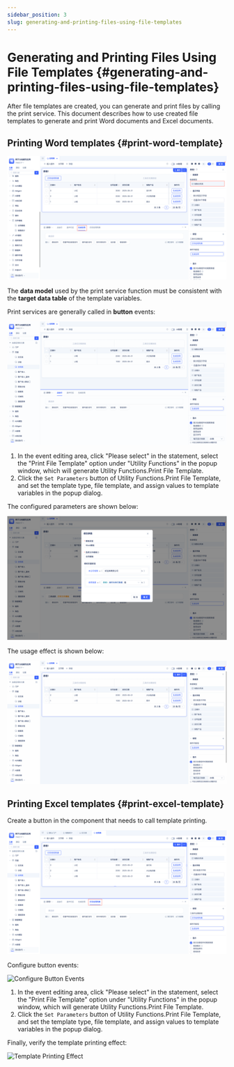 ```yaml
---
sidebar_position: 3
slug: generating-and-printing-files-using-file-templates
---
```


# Generating and Printing Files Using File Templates {#generating-and-printing-files-using-file-templates}

After file templates are created, you can generate and print files by calling the print service. This document describes how to use created file templates to generate and print Word documents and Excel documents.

## Printing Word templates {#print-word-template}

![Print Word Template Interface](./img/2/2025-08-29-17-09-46.png "Print Word Template Interface")

The **data model** used by the print service function must be consistent with the **target data table** of the template variables.

Print services are generally called in **button** events:

![Print Service Configuration](./img/2/2025-08-29_11-03-18.gif "Print Service Configuration")

1. In the event editing area, click "Please select" in the statement, select the "Print File Template" option under "Utility Functions" in the popup window, which will generate Utility Functions.Print File Template.
2. Click the `Set Parameters` button of Utility Functions.Print File Template, and set the template type, file template, and assign values to template variables in the popup dialog.

The configured parameters are shown below:

![Configured Parameters](./img/2/2025-08-29-11-05-36.png "Configured Parameters")

The usage effect is shown below:

![Usage Effect](./img/2/2025-08-29_11-10-51.gif "Usage Effect")

## Printing Excel templates {#print-excel-template}

Create a button in the component that needs to call template printing.

![Create Print Button](./img/2/2025-08-29-16-35-09.png "Create Print Button")

Configure button events:

![Configure Button Events](./img/2/2025-08-29-16-36-33.gif "Configure Button Events")

1. In the event editing area, click "Please select" in the statement, select the "Print File Template" option under "Utility Functions" in the popup window, which will generate Utility Functions.Print File Template.
2. Click the `Set Parameters` button of Utility Functions.Print File Template, and set the template type, file template, and assign values to template variables in the popup dialog.

Finally, verify the template printing effect:

![Template Printing Effect](./img/2/2025-08-29-16-43-13.gif "Template Printing Effect")